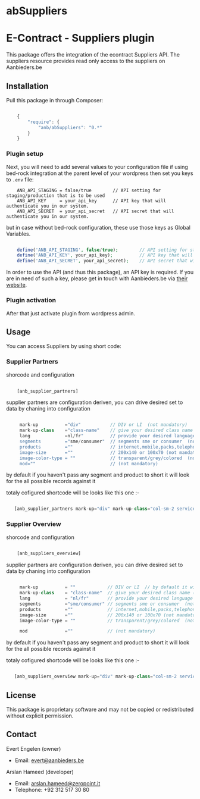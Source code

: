 # abSuppliers

E-Contract - Suppliers plugin
=============================================

This package offers the integration of the econtract Suppliers API. The suppliers resource provides read only access to the suppliers on Aanbieders.be 




## Installation

Pull this package in through Composer:

```js

    {
        "require": {
            "anb/abSuppliers": "0.*"
        }
    }

```
### Plugin setup

Next, you will need to add several values to your configuration file 
if using bed-rock integration at the parent level of your wordpress then set you keys to  `.env` file:

```
    ANB_API_STAGING = false/true        // API setting for staging/production that is to be used
    ANB_API_KEY     = your_api_key      // API key that will authenticate you in our system.
    ANB_API_SECRET  = your_api_secret   // API secret that will authenticate you in our system.

```
but in case without bed-rock configuration, these use those keys as Global Variables.

```php

    define('ANB_API_STAGING', false/true);        // API setting for staging/production that is to be used
    define('ANB_API_KEY', your_api_key);          // API key that will authenticate you in our system.
    define('ANB_API_SECRET', your_api_secret);    // API secret that will authenticate you in our system.

```


In order to use the API (and thus this package), an API key is required. If you are in need of such a key, please get in touch with Aanbieders.be via [their website](https://www.aanbieders.be/contact).


### Plugin activation
After that just activate plugin from wordpress admin.


## Usage

You can access Suppliers by using short code:

### Supplier Partners

shorcode and configuration

```php
    
    [anb_supplier_partners]

```
supplier partners are configuration deriven, you can drive desired set to data by chaning into configuration

```php

     mark-up          ="div"           // DIV or LI  (not mandatory)
     mark-up-class    ="class-name"    // give your desired class name (not mandatory)
     lang             =nl/fr"          // provide your desired language
     segments         ="sme/consumer"  // segments sme or consumer  (not mandatory)
     products         =""              // internet,mobile,packs,telephony,idtv , for multiple products you can pass it comma seperated (not mandatory)
     image-size       =""              // 200x140 or 100x70 (not mandatory)
     image-color-type = ""             // transparent/grey/colored  (not mandatory)
     mod=""                            // (not mandatory)

```
by default if you haven't pass any segment and product to short it will look for the all possible records against it

totaly cofigured shortcode will be looks like this one :-

```php

   [anb_supplier_partners mark-up="div" mark-up-class="col-sm-2 serviceProvider" lang="nl" segments="sme" products="internet" mod="6"]

```


### Supplier Overview

shorcode and configuration

```php
    
    [anb_suppliers_overview]

```
supplier partners are configuration deriven, you can drive desired set to data by chaning into configuration

```php

     mark-up          = ""            // DIV or LI  // by default it will make a DIV markup (not mandatory)
     mark-up-class    = "class-name"  // give your desired class name (not mandatory)
     lang             = "nl/fr"       // provide your desired language 
     segments         ="sme/consumer" // segments sme or consumer  (not mandatory)
     products         =""             // internet,mobile,packs,telephony,idtv , for multiple products you can pass it comma seperated (not mandatory)
     image-size       =""             // 200x140 or 100x70 (not mandatory)
     image-color-type = ""            // transparent/grey/colored  (not mandatory)

     mod              =""             // (not mandatory)

```
by default if you haven't pass any segment and product to short it will look for the all possible records against it

totaly cofigured shortcode will be looks like this one :-

```php

   [anb_suppliers_overview mark-up="div" mark-up-class="col-sm-2 serviceProvider" lang="nl" segments="sme" products="internet" mod="6"]

```





## License

This package is proprietary software and may not be copied or redistributed without explicit permission.



## Contact

Evert Engelen (owner)

- Email: evert@aanbieders.be


Arslan Hameed (developer)

- Email: arslan.hameed@zeropoint.it
- Telephone: +92 312 517 30 80
